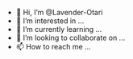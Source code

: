 - 👋 Hi, I’m @Lavender-Otari
- 👀 I’m interested in ...
- 🌱 I’m currently learning ...
- 💞️ I’m looking to collaborate on ...
- 📫 How to reach me ...

<!---
Lavender-Otari/Lavender-Otari is a ✨ special ✨ repository because its `README.md` (this file) appears on your GitHub profile.
You can click the Preview link to take a look at your changes.
--->
